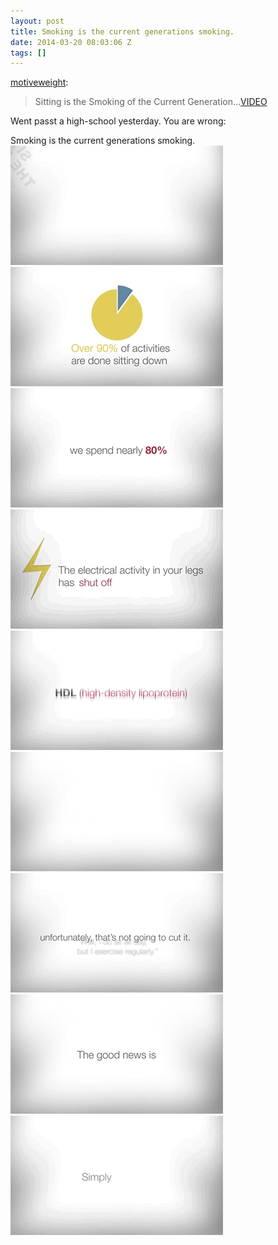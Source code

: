 ```yaml
---
layout: post
title: Smoking is the current generations smoking.
date: 2014-03-20 08:03:06 Z
tags: []
---
```

[motiveweight](http://motiveweight.tumblr.com/post/80115372256/sitting-is-the-smoking-of-the-current):

> Sitting is the Smoking of the Current Generation…[VIDEO](https://www.youtube.com/watch?v=Y2dHYfb5OnE)

Went passt a high-school yesterday. You are wrong:

Smoking is the current generations smoking.
![](/media/2014/03/80150253509_0.gif)
![](/media/2014/03/80150253509_1.gif)
![](/media/2014/03/80150253509_2.gif)
![](/media/2014/03/80150253509_3.gif)
![](/media/2014/03/80150253509_4.gif)
![](/media/2014/03/80150253509_5.gif)
![](/media/2014/03/80150253509_6.gif)
![](/media/2014/03/80150253509_7.gif)
![](/media/2014/03/80150253509_8.gif)

